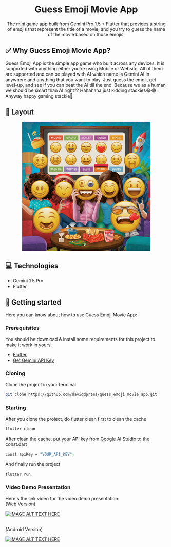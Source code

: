 

<h1 align="center" style="font-weight: bold;">Guess Emoji Movie App </h1>


<p align="center">The mini game app built from Gemini Pro 1.5 + Flutter that provides a string of emojis that represent the title of a movie, and you try to guess the name of the movie based on those emojis.</p>

<h2 id="choose_me">✅ Why Guess Emoji Movie App?</h2>
<p>
Guess Emoji App is the simple app game who built across any devices. It is supported with anything either you're using Mobile or Website. All of them are supported and can be played with AI which name is Gemini AI in anywhere and anything that you want to play. Just guess the emoji, get level-up, and see if you can beat the AI till the end. Because we as a human we should be smart than AI right?? Hahahaha just kidding stackies😂😂. Anyway happy gaming stackie🙏
</p>

<h2 id="layout">🎨 Layout</h2>

<p align="center">

<img src="https://github.com/daviddprtma/guess_emoji_movie_app/blob/main/assets/images/movie.jpeg" alt="Random Image" width="400px">
</p>

<h2 id="technologies">💻 Technologies</h2>

- Gemini 1.5 Pro
- Flutter

<h2 id="started">🚀 Getting started</h2>

Here you can know about how to use Guess Emoji Movie App:

<h3>Prerequisites</h3>

You should be download & install some requirements for this project to make it work in yours.

- [Flutter](https://docs.flutter.dev/get-started/install?_gl=1*uhntjc*_gcl_aw*R0NMLjE3MjUwMjUyNDIuQ2owS0NRancyOFcyQmhDN0FSSXNBUGVycmNJa1lQaGZYdm03ZjA4NjB6MklJcTE0SWtwWU55UjBiZ3I5TlFNaGVPdjRtb2x5YkFURXNlZ2FBcE1ORUFMd193Y0I.*_gcl_dc*R0NMLjE3MjUwMjUyNDIuQ2owS0NRancyOFcyQmhDN0FSSXNBUGVycmNJa1lQaGZYdm03ZjA4NjB6MklJcTE0SWtwWU55UjBiZ3I5TlFNaGVPdjRtb2x5YkFURXNlZ2FBcE1ORUFMd193Y0I.*_ga*MTQ2ODM1MjI4LjE3MTMzMTg4OTI.*_ga_04YGWK0175*MTcyNTAyNTI0Mi4xNi4wLjE3MjUwMjUyNDIuMC4wLjA.)
- [Get Gemini API Key](https://ai.google.dev/aistudio?gad_source=1&gclid=Cj0KCQjw28W2BhC7ARIsAPerrcKnAljftoX4CjbbVuUen1k7xzvn6glbkbOIoJMYb9rr6m0y2FNXNUcaAsLmEALw_wcB)

<h3>Cloning</h3>

Clone the project in your terminal
```bash
git clone https://github.com/daviddprtma/guess_emoji_movie_app.git
```

<h3>Starting</h3>

After you clone the project, do flutter clean first to clean the cache

```bash
flutter clean
```

After clean the cache, put your API key from Google AI Studio to the const.dart 

```bash
const apiKey = "YOUR_API_KEY";
```

And finally run the project

```bash
flutter run
```

### Video Demo Presentation
Here's the link video for the video demo presentation: 
<br>
(Web Version)
<br>

[![IMAGE ALT TEXT HERE](https://img.youtube.com/vi/yMV_3vGLsnk/0.jpg)](https://www.youtube.com/watch?v=yMV_3vGLsnk)

<br>
(Android Version)
<br>

[![IMAGE ALT TEXT HERE](https://img.youtube.com/vi/j2-GTGuXK2o/0.jpg)](https://www.youtube.com/watch?v=j2-GTGuXK2o)
